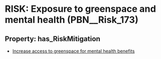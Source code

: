 # RISK: __Exposure to greenspace and mental health__ (PBN__Risk_173)

## Property: has_RiskMitigation

* [Increase access to greenspace for mental health benefits](PBN__RiskMitigation_213)

